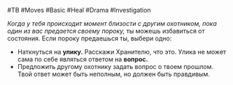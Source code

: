 #TB  #Moves #Basic #Heal #Drama #Investigation 

*Когда у тебя происходит момент близости с другим охотником, пока  один из вас предается своему пороку,* ты можешь избавиться от  состояния. Если пороку предаешься ты, выбери одно:  
- Наткнуться на **улику.** Расскажи Хранителю, что это. Улика не  может сама по себе являться ответом на **вопрос.**  
- Предложить другому охотнику задать вопрос о твоем прошлом.  Твой ответ может быть неполным, но должен быть правдивым.